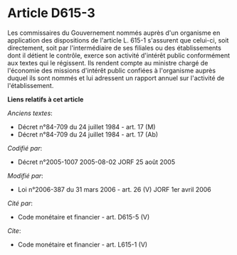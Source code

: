 # Article D615-3

Les commissaires du Gouvernement nommés auprès d'un organisme en application des dispositions de l'article L. 615-1
s'assurent que celui-ci, soit directement, soit par l'intermédiaire de ses filiales ou des établissements dont il détient le
contrôle, exerce son activité d'intérêt public conformément aux textes qui le régissent. Ils rendent compte au ministre
chargé de l'économie des missions d'intérêt public confiées à l'organisme auprès duquel ils sont nommés et lui adressent un
rapport annuel sur l'activité de l'établissement.

**Liens relatifs à cet article**

_Anciens textes_:

  - Décret n°84-709 du 24 juillet 1984 - art. 17 (M)
  - Décret n°84-709 du 24 juillet 1984 - art. 17 (Ab)

_Codifié par_:

  - Décret n°2005-1007 2005-08-02 JORF 25 août 2005

_Modifié par_:

  - Loi n°2006-387 du 31 mars 2006 - art. 26 (V) JORF 1er avril 2006

_Cité par_:

  - Code monétaire et financier - art. D615-5 (V)

_Cite_:

  - Code monétaire et financier - art. L615-1 (V)
